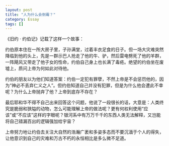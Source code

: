 ```yaml
---
layout: post
title: "人为什么会倒霉？"
category: Essay
tags: []
---
```



《旧约 · 约伯记》记载了这样一个故事：


约伯原本住在一所大房子里，子孙满堂，过着丰衣足食的日子。但一场大灾难突然降临到他的头上，先是一群示巴人抢走了他的牛、驴，然后雷电劈死了他的羊群，一阵飓风又带走了他子女的性命，约伯自己身上也长满了毒疮。绝望的约伯坐在废墟上，质问上帝为何如此对待他。


约伯的朋友以为他们知道答案：约伯一定犯有罪孽，不然上帝是不会惩罚他的，因为“神必不丢弃仁义之人”。但约伯知道自己并没有犯罪，但是为什么他会遭此不幸呢？为什么上帝抛弃了他？上帝到底存不存在？


最后耶和华不得不自己出来回答这个问题，他说了一段很长的话，大意是：人类终究是脆弱和狭隘的动物，怎么可能理解上帝的做法呢？更有何权利使用“应该”或“不应该”这样的字眼呢？银河系中有万万千千的东西人类无法解释，又岂能将自己错漏百出的逻辑强加给宇宙？


上帝努力地让约伯去关注大自然的浩瀚广袤和多姿多态而不要沉湎于个人的得失，让他意识到自己的灾难和万古不朽的永恒相比是多么微不足道。
